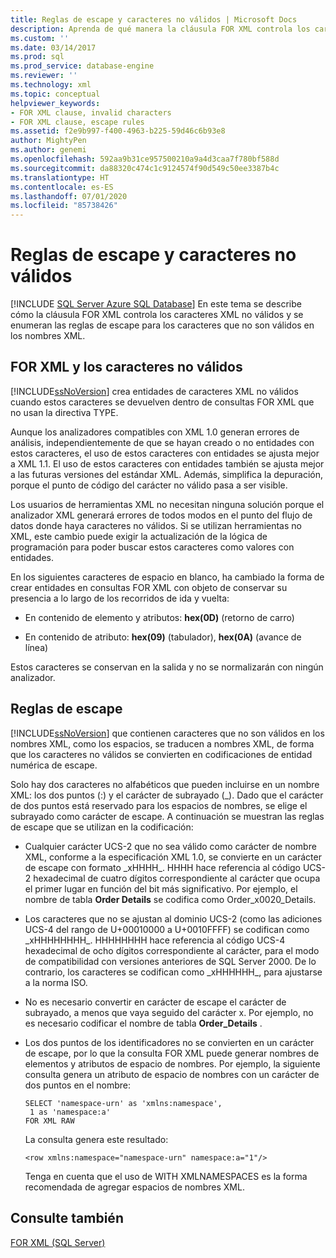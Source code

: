 ```yaml
---
title: Reglas de escape y caracteres no válidos | Microsoft Docs
description: Aprenda de qué manera la cláusula FOR XML controla los caracteres XML no válidos y conozca las reglas de escape para los caracteres que no son válidos en nombres XML.
ms.custom: ''
ms.date: 03/14/2017
ms.prod: sql
ms.prod_service: database-engine
ms.reviewer: ''
ms.technology: xml
ms.topic: conceptual
helpviewer_keywords:
- FOR XML clause, invalid characters
- FOR XML clause, escape rules
ms.assetid: f2e9b997-f400-4963-b225-59d46c6b93e8
author: MightyPen
ms.author: genemi
ms.openlocfilehash: 592aa9b31ce957500210a9a4d3caa7f780bf588d
ms.sourcegitcommit: da88320c474c1c9124574f90d549c50ee3387b4c
ms.translationtype: HT
ms.contentlocale: es-ES
ms.lasthandoff: 07/01/2020
ms.locfileid: "85738426"
---
```

# <a name="invalid-characters-and-escape-rules"></a>Reglas de escape y caracteres no válidos
[!INCLUDE [SQL Server Azure SQL Database](../../includes/applies-to-version/sql-asdb.md)]
  En este tema se describe cómo la cláusula FOR XML controla los caracteres XML no válidos y se enumeran las reglas de escape para los caracteres que no son válidos en los nombres XML.  
  
## <a name="for-xml-and-invalid-characters"></a>FOR XML y los caracteres no válidos  
 [!INCLUDE[ssNoVersion](../../includes/ssnoversion-md.md)] crea entidades de caracteres XML no válidos cuando estos caracteres se devuelven dentro de consultas FOR XML que no usan la directiva TYPE.  
  
 Aunque los analizadores compatibles con XML 1.0 generan errores de análisis, independientemente de que se hayan creado o no entidades con estos caracteres, el uso de estos caracteres con entidades se ajusta mejor a XML 1.1. El uso de estos caracteres con entidades también se ajusta mejor a las futuras versiones del estándar XML. Además, simplifica la depuración, porque el punto de código del carácter no válido pasa a ser visible.  
  
 Los usuarios de herramientas XML no necesitan ninguna solución porque el analizador XML generará errores de todos modos en el punto del flujo de datos donde haya caracteres no válidos. Si se utilizan herramientas no XML, este cambio puede exigir la actualización de la lógica de programación para poder buscar estos caracteres como valores con entidades.  
  
 En los siguientes caracteres de espacio en blanco, ha cambiado la forma de crear entidades en consultas FOR XML con objeto de conservar su presencia a lo largo de los recorridos de ida y vuelta:  
  
-   En contenido de elemento y atributos: **hex(0D)** (retorno de carro)  
  
-   En contenido de atributo: **hex(09)** (tabulador), **hex(0A)** (avance de línea)  
  
 Estos caracteres se conservan en la salida y no se normalizarán con ningún analizador.  
  
## <a name="escape-rules"></a>Reglas de escape  
 [!INCLUDE[ssNoVersion](../../includes/ssnoversion-md.md)] que contienen caracteres que no son válidos en los nombres XML, como los espacios, se traducen a nombres XML, de forma que los caracteres no válidos se convierten en codificaciones de entidad numérica de escape.  
  
 Solo hay dos caracteres no alfabéticos que pueden incluirse en un nombre XML: los dos puntos (:) y el carácter de subrayado (_). Dado que el carácter de dos puntos está reservado para los espacios de nombres, se elige el subrayado como carácter de escape. A continuación se muestran las reglas de escape que se utilizan en la codificación:  
  
-   Cualquier carácter UCS-2 que no sea válido como carácter de nombre XML, conforme a la especificación XML 1.0, se convierte en un carácter de escape con formato _xHHHH\_. HHHH hace referencia al código UCS-2 hexadecimal de cuatro dígitos correspondiente al carácter que ocupa el primer lugar en función del bit más significativo. Por ejemplo, el nombre de tabla **Order Details** se codifica como Order_x0020_Details.  
  
-   Los caracteres que no se ajustan al dominio UCS-2 (como las adiciones UCS-4 del rango de U+00010000 a U+0010FFFF) se codifican como _xHHHHHHHH\_. HHHHHHHH hace referencia al código UCS-4 hexadecimal de ocho dígitos correspondiente al carácter, para el modo de compatibilidad con versiones anteriores de SQL Server 2000. De lo contrario, los caracteres se codifican como _xHHHHHH\_, para ajustarse a la norma ISO.  
  
-   No es necesario convertir en carácter de escape el carácter de subrayado, a menos que vaya seguido del carácter x. Por ejemplo, no es necesario codificar el nombre de tabla **Order_Details** .  
  
-   Los dos puntos de los identificadores no se convierten en un carácter de escape, por lo que la consulta FOR XML puede generar nombres de elementos y atributos de espacio de nombres. Por ejemplo, la siguiente consulta genera un atributo de espacio de nombres con un carácter de dos puntos en el nombre:  
  
    ```  
    SELECT 'namespace-urn' as 'xmlns:namespace',   
     1 as 'namespace:a'   
    FOR XML RAW  
    ```  
  
     La consulta genera este resultado:  
  
    ```  
    <row xmlns:namespace="namespace-urn" namespace:a="1"/>  
    ```  
  
     Tenga en cuenta que el uso de WITH XMLNAMESPACES es la forma recomendada de agregar espacios de nombres XML.  
  
## <a name="see-also"></a>Consulte también  
 [FOR XML &#40;SQL Server&#41;](../../relational-databases/xml/for-xml-sql-server.md)  
  
  
